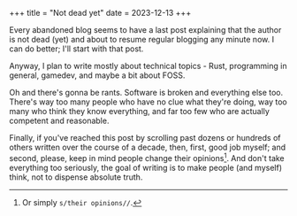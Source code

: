+++
title = "Not dead yet"
date = 2023-12-13
+++

Every abandoned blog seems to have a last post explaining that the author is not dead (yet) and about to resume regular blogging any minute now. I can do better; I'll start with that post.

<!-- more -->

Anyway, I plan to write mostly about technical topics - Rust, programming in general, gamedev, and maybe a bit about FOSS.

Oh and there's gonna be rants. Software is broken and everything else too. There's way too many people who have no clue what they're doing, way too many who think they know everything, and far too few who are actually competent and reasonable.

Finally, if you've reached this post by scrolling past dozens or hundreds of others written over the course of a decade, then, first, good job myself; and second, please, keep in mind people change their opinions[^opinions]. And don't take everything too seriously, the goal of writing is to make people (and myself) think, not to dispense absolute truth.

[^opinions]: Or simply `s/their opinions//`.

<!-- How did the blonde break her leg raking leaves? She fell out of the tree. -->
